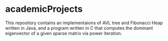 # academicProjects
This repository contains an implementaions of AVL tree and Fibonacci Heap written in Java, and a program written in C that computes the dominant eigenvector of a given sparse matrix via power iteration.

